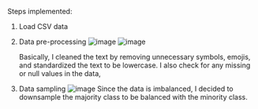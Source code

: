 Steps implemented:
1. Load CSV data
2. Data pre-processing
   ![image](https://github.com/deelaaa/Data-Science-Project/assets/129021858/893025ea-4520-47ea-b1e0-495f499877be) ![image](https://github.com/deelaaa/Data-Science-Project/assets/129021858/872b9c37-e775-435b-a25b-0ccb3589dce9)

   Basically, I cleaned the text by removing unnecessary symbols, emojis, and standardized the text to be lowercase. I also check for any missing or null values in the data,
4. Data sampling
   ![image](https://github.com/deelaaa/Data-Science-Project/assets/129021858/66cfb053-56fa-4c75-beac-d058e40b034a) Since the data is imbalanced, I decided to downsample the majority class to be balanced with the minority class.

